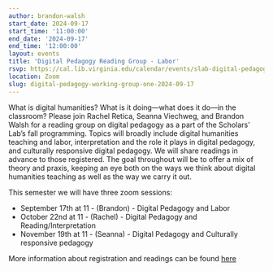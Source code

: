 ```yaml
---
author: brandon-walsh
start_date: 2024-09-17
start_time: '11:00:00'
end_date: '2024-09-17'
end_time: '12:00:00'
layout: events
title: 'Digital Pedagogy Reading Group - Labor'
rsvp: https://cal.lib.virginia.edu/calendar/events/slab-digital-pedagogy-reading-group
location: Zoom
slug: digital-pedagogy-working-group-one-2024-09-17
---
```

What is digital humanities? What is it doing—what does it do—in the classroom? Please join Rachel Retica, Seanna Viechweg, and Brandon Walsh for a reading group on digital pedagogy as a part of the Scholars’ Lab’s fall programming. Topics will broadly include digital humanities teaching and labor, interpretation and the role it plays in digital pedagogy, and culturally responsive digital pedagogy. We will share readings in advance to those registered. The goal throughout will be to offer a mix of theory and praxis, keeping an eye both on the ways we think about digital humanities teaching as well as the way we carry it out.

This semester we will have three zoom sessions:

* September 17th at 11 - (Brandon) - Digital Pedagogy and Labor 
* October 22nd at 11 - (Rachel) - Digital Pedagogy and Reading/Interpretation
* November 19th at 11 - (Seanna) - Digital Pedagogy and Culturally responsive pedagogy

More information about registration and readings can be found [here](https://cal.lib.virginia.edu/calendar/events/slab-digital-pedagogy-reading-group)

